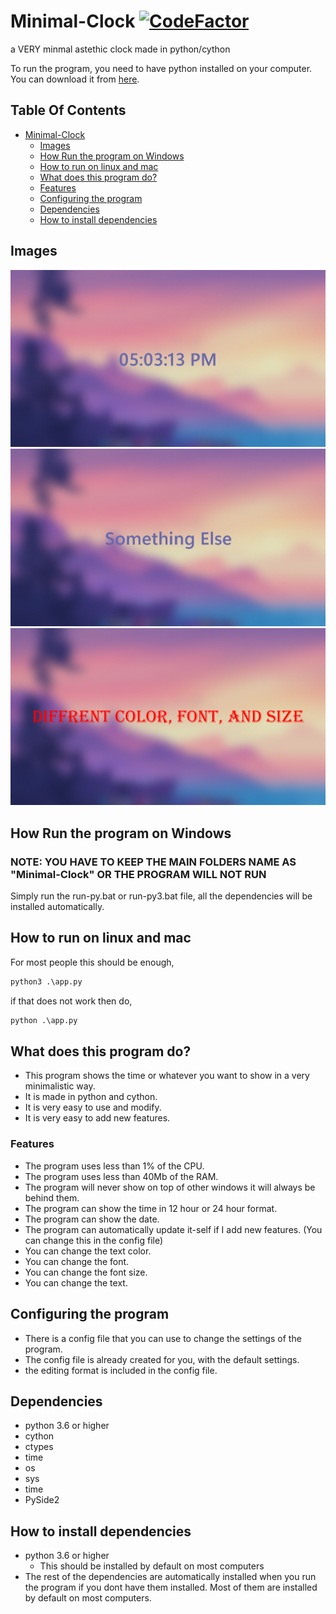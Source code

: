 # Minimal-Clock [![CodeFactor](https://www.codefactor.io/repository/github/ze7111/minimal-clock/badge/main)](https://www.codefactor.io/repository/github/ze7111/minimal-clock/overview/main)
 a VERY minmal astethic clock made in python/cython

To run the program, you need to have python installed on your computer. You can download it from [here](https://www.python.org/downloads/).
## Table Of Contents

- [Minimal-Clock](#minimal-clock)
  * [Images](#images)
  * [How Run the program on Windows](#how-run-the-program-on-windows)
  * [How to run on linux and mac](#how-to-run-on-linux-and-mac)
  * [What does this program do?](#what-does-this-program-do)
  * [Features](#features)
  * [Configuring the program](#configuring-the-program)
  * [Dependencies](#dependencies)
  * [How to install dependencies](#how-to-install-dependencies)


## Images
![image](images/image1.png)
![image](images/image2.png)
![image](images/image3.png)

## How Run the program on Windows
### NOTE: YOU HAVE TO KEEP THE MAIN FOLDERS NAME AS "Minimal-Clock" OR THE PROGRAM WILL NOT RUN
Simply run the run-py.bat or run-py3.bat file, all the dependencies will be installed automatically.

## How to run on linux and mac
For most people this should be enough,
```cmd
python3 .\app.py
```
if that does not work then do,
```cmd
python .\app.py
```

## What does this program do?
- This program shows the time or whatever you want to show in a very minimalistic way.
- It is made in python and cython.
- It is very easy to use and modify.
- It is very easy to add new features.

### Features
- The program uses less than 1% of the CPU.
- The program uses less than 40Mb of the RAM.
- The program will never show on top of other windows it will always be behind them.
- The program can show the time in 12 hour or 24 hour format.
- The program can show the date.
- The program can automatically update it-self if I add new features. (You can change this in the config file)
- You can change the text color.
- You can change the font.
- You can change the font size.
- You can change the text.

## Configuring the program
- There is a config file that you can use to change the settings of the program.
- The config file is already created for you, with the default settings.
- the editing format is included in the config file.

## Dependencies
- python 3.6 or higher
- cython
- ctypes
- time
- os
- sys
- time
- PySide2

## How to install dependencies
- python 3.6 or higher
  - This should be installed by default on most computers
- The rest of the dependencies are automatically installed when you run the program if you dont have them installed. Most of them are installed by default on most computers.
